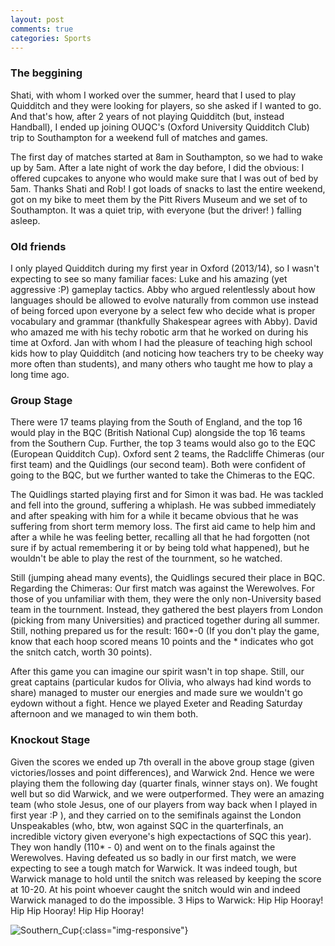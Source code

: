 ```yaml
---
layout: post
comments: true
categories: Sports
---
```


### The beggining

Shati, with whom I worked over the summer, heard that I used to play Quidditch and they were looking for players, so she asked if I wanted to go. And that's how, after 2 years of not playing Quidditch (but, instead Handball), I ended up joining OUQC's (Oxford University Quidditch Club) trip to Southampton for a weekend full of matches and games.

The first day of matches started at 8am in Southampton, so we had to wake up by 5am. After a late night of work the day before, I did the obvious: I offered cupcakes to anyone who would make sure that I was out of bed by 5am. Thanks Shati and Rob! I got loads of snacks to last the entire weekend, got on my bike to meet them by the Pitt Rivers Museum and we set of to Southampton. It was a quiet trip, with everyone (but the driver! ) falling asleep.

### Old friends

I only played Quidditch during my first year in Oxford (2013/14), so I wasn't expecting to see so many familiar faces: Luke and his amazing (yet aggressive :P) gameplay tactics. Abby who argued relentlessly about how languages should be allowed to evolve naturally from common use instead of being forced upon everyone by a select few who decide what is proper vocabulary and grammar (thankfully Shakespear agrees with Abby). David who amazed me with his techy robotic arm that he worked on during his time at Oxford. Jan with whom I had the pleasure of teaching high school kids how to play Quidditch (and noticing how teachers try to be cheeky way more often than students), and many others who taught me how to play a long time ago.

### Group Stage

There were 17 teams playing from the South of England, and the top 16 would play in the BQC (British National Cup) alongside the top 16 teams from the Southern Cup. Further, the top 3 teams would also go to the EQC (European Quidditch Cup). Oxford sent 2 teams, the Radcliffe Chimeras (our first team) and the Quidlings (our second team). Both were confident of going to the BQC, but we further wanted to take the Chimeras to the EQC.

The Quidlings started playing first and for Simon it was bad. He was tackled and fell into the ground, suffering a whiplash. He was subbed immediately and after speaking with him for a while it became obvious that he was suffering from short term memory loss. The first aid came to help him and after a while he was feeling better, recalling all that he had forgotten (not sure if by actual remembering it or by being told what happened), but he wouldn't be able to play the rest of the tournment, so he watched.

Still (jumping ahead many events), the Quidlings secured their place in BQC. Regarding the Chimeras: Our first match was against the Werewolves. For those of you unfamiliar with them, they were the only non-University based team in the tournment. Instead, they gathered the best players from London (picking from many Universities) and practiced together during all summer. Still, nothing prepared us for the result: 160*-0 (If you don't play the game, know that each hoop scored means 10 points and the * indicates who got the snitch catch, worth 30 points).

After this game you can imagine our spirit wasn't in top shape. Still, our great captains (particular kudos for Olivia, who always had kind words to share) managed to muster our energies and made sure we wouldn't go eydown without a fight. Hence we played Exeter and Reading Saturday afternoon and we managed to win them both.

### Knockout Stage

Given the scores we ended up 7th overall in the above group stage (given victories/losses and point differences), and Warwick 2nd. Hence we were playing them the following day (quarter finals, winner stays on). We fought well but so did Warwick, and we were outperformed. They were an amazing team (who stole Jesus, one of our players from way back when I played in first year :P ), and they carried on to the semifinals against the London Unspeakables (who, btw, won against SQC in the quarterfinals, an incredible victory given everyone's high expectactions of SQC this year). They won handly (110* - 0) and went on to the finals against the Werewolves. Having defeated us so badly in our first match, we were expecting to see a tough match for Warwick. It was indeed tough, but Warwick manage to hold until the snitch was released by keeping the score at 10-20. At his point whoever caught the snitch would win and indeed Warwick managed to do the impossible. 3 Hips to Warwick: Hip Hip Hooray! Hip Hip Hooray! Hip Hip Hooray!

![Southern_Cup](../../../../photos/southern_cup.jpg){:class="img-responsive"}
